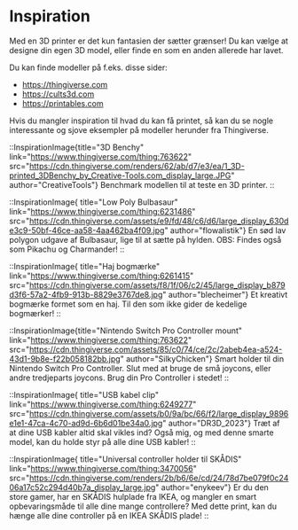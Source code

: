 # Inspiration

Med en 3D printer er det kun fantasien der sætter grænser! Du kan vælge at designe din egen 3D model, eller finde en som en anden allerede har lavet.

Du kan finde modeller på f.eks. disse sider:

- https://thingiverse.com
- https://cults3d.com
- https://printables.com

Hvis du mangler inspiration til hvad du kan få printet, så kan du se nogle interessante og sjove eksempler på modeller herunder fra Thingiverse.

<div class="flex flex-col md:flex-row flex-wrap  gap-8">

::InspirationImage{title="3D Benchy" link="https://www.thingiverse.com/thing:763622" src="https://cdn.thingiverse.com/renders/62/ab/d7/e3/ea/1_3D-printed_3DBenchy_by_Creative-Tools.com_display_large.JPG" author="CreativeTools"}
Benchmark modellen til at teste en 3D printer.
::

::InspirationImage{ title="Low Poly Bulbasaur" link="https://www.thingiverse.com/thing:6231486" src="https://cdn.thingiverse.com/assets/e9/fd/48/c6/d6/large_display_630de3c9-50bf-46ce-aa58-4aa462ba4f09.jpg" author="flowalistik"}
En sød lav polygon udgave af Bulbasaur, lige til at sætte på hylden. OBS: Findes også som Pikachu og Charmander!
::

::InspirationImage{ title="Haj bogmærke" link="https://www.thingiverse.com/thing:6261415" src="https://cdn.thingiverse.com/assets/f8/1f/06/c2/45/large_display_b879d3f6-57a2-4fb9-913b-8829e3767de8.jpg" author="blecheimer"}
Et kreativt bogmærke formet som en haj. Til den som ikke gider de kedelige bogmærker!
::

::InspirationImage{title="Nintendo Switch Pro Controller mount" link="https://www.thingiverse.com/thing:763622" src="https://cdn.thingiverse.com/assets/85/c0/74/ce/2c/2abeb4ea-a524-43d1-9b8e-f22b058182bb.jpg" author="SilkyChicken"}
Smart holder til din Nintendo Switch Pro Controller. Slut med at bruge de små joycons, eller andre tredjeparts joycons. Brug din Pro Controller i stedet!
::

::InspirationImage{ title="USB kabel clip" link="https://www.thingiverse.com/thing:6249277" src="https://cdn.thingiverse.com/assets/b0/9a/bc/66/f2/large_display_9896e1e1-47ca-4c70-ad9d-6b6d01be34a0.jpg" author="DR3D_2023"}
Træt af at dine USB kabler altid skal vikles ind? Også mig, og med denne smarte model, kan du holde styr på alle dine USB kabler!
::

::InspirationImage{ title="Universal controller holder til SKÅDIS" link="https://www.thingiverse.com/thing:3470056" src="https://cdn.thingiverse.com/renders/2b/b6/6e/cd/24/78d7be079f0c2406a17c52c294d40b7a_display_large.jpg" author="enykeev"}
Er du den store gamer, har en SKÅDIS hulplade fra IKEA, og mangler en smart opbevaringsmåde til alle dine mange controllere? Med dette print, kan du hænge alle dine controller på en IKEA SKÅDIS plade!
::
</div>
